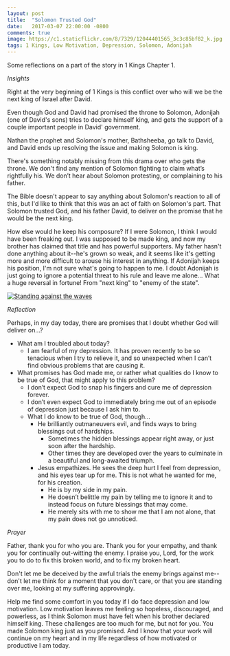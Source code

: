 ```yaml
---
layout: post
title:  "Solomon Trusted God"
date:   2017-03-07 22:00:00 -0800
comments: true
image: https://c1.staticflickr.com/8/7329/12044401565_3c3c85bf82_k.jpg
tags: 1 Kings, Low Motivation, Depression, Solomon, Adonijah
---
```


Some reflections on a part of the story in 1 Kings Chapter 1.

*Insights*

Right at the very beginning of 1 Kings is this conflict over who will we be the next king of Israel after David.

Even though God and David had promised the throne to Solomon, Adonijah (one of David's sons) tries to declare himself king, and gets the support of a couple important people in David' government.

Nathan the prophet and Solomon's mother, Bathsheeba, go talk to David, and David ends up resolving the issue and making Solomon is king.

There's something notably missing from this drama over who gets the throne. We don't find any mention of Solomon fighting to claim what’s rightfully his. We don’t hear about Solomon protesting, or complaining to his father. 

The Bible doesn't appear to say anything about Solomon's reaction to all of this, but I'd like to think that this was an act of faith on Solomon's part. That Solomon trusted God, and his father David, to deliver on the promise that he would be the next king.

How else would he keep his composure? If I were Solomon, I think I would have been freaking out. I was supposed to be made king, and now my brother has claimed that title and has powerful supporters. My father hasn't done anything about it--he's grown so weak, and it seems like it's getting more and more difficult to arouse his interest in anything. If Adonijah keeps his position, I'm not sure what's going to happen to me. I doubt Adonijah is just going to ignore a potential threat to his rule and leave me alone... What a huge reversal in fortune! From "next king" to "enemy of the state".

[![Standing against the waves](https://c1.staticflickr.com/8/7329/12044401565_3c3c85bf82_k.jpg)](https://www.flickr.com/photos/chrismcc/12044401565/in/dateposted-public/)

*Reflection*

Perhaps, in my day today, there are promises that I doubt whether God will deliver on...?

* What am I troubled about today?
  * I am fearful of my depression. It has proven recently to be so tenacious when I try to relieve it, and so unexpected when I can’t find obvious problems that are causing it.
* What promises has God made me, or rather what qualities do I know to be true of God, that might apply to this problem?
  * I don’t expect God to snap his fingers and cure me of depression forever. 
  * I don’t even expect God to immediately bring me out of an episode of depression just because I ask him to.
  * What I do know to be true of God, though...
    * He brilliantly outmaneuvers evil, and finds ways to bring blessings out of hardships.
      * Sometimes the hidden blessings appear right away, or just soon after the hardship.
      * Other times they are developed over the years to culminate in a beautiful and long-awaited triumph.
    * Jesus empathizes. He sees the deep hurt I feel from depression, and his eyes tear up for me. This is not what he wanted for me, for his creation. 
      * He is by my side in my pain. 
      * He doesn’t belittle my pain by telling me to ignore it and to instead focus on future blessings that may come.
      * He merely sits with me to show me that I am not alone, that my pain does not go unnoticed. 

*Prayer*
      
Father, thank you for who you are. Thank you for your empathy, and thank you for continually out-witting the enemy. I praise you, Lord, for the work you to do to fix this broken world, and to fix my broken heart. 

Don't let me be deceived by the awful trials the enemy brings against me--don't let me think for a moment that you don't care, or that you are standing over me, looking at my suffering approvingly. 

Help me find some comfort in you today if I do face depression and low motivation. Low motivation leaves me feeling so hopeless, discouraged, and powerless, as I think Solomon must have felt when his brother declared himself king. These challenges are too much for me, but not for you. You made Solomon king just as you promised. And I know that your work will continue on my heart and in my life regardless of how motivated or productive I am today.
